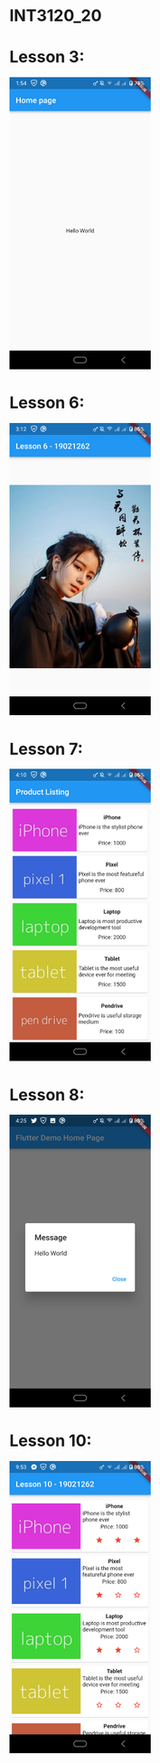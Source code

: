 # INT3120_20
# Lesson 3:
<img src="https://github.com/Lppt12345/INT3120_20/blob/main/img/lesson3.png" alt="..." width="250" />


# Lesson 6:
<img src="https://github.com/Lppt12345/INT3120_20/blob/main/img/lesson6.png" alt="..." width="250" />



# Lesson 7:
<img src="https://github.com/Lppt12345/INT3120_20/blob/main/img/lesson7.png" alt="..." width="250" />



# Lesson 8:
<img src="https://github.com/Lppt12345/INT3120_20/blob/main/img/lesson8.png" alt="..." width="250" />


# Lesson 10:
<img src="https://github.com/Lppt12345/INT3120_20/blob/main/img/lesson10.png" alt="..." width="250" />
